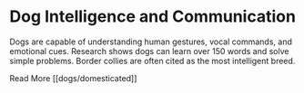 # Dog Intelligence and Communication

Dogs are capable of understanding human gestures, vocal commands, and emotional cues.
Research shows dogs can learn over 150 words and solve simple problems.
Border collies are often cited as the most intelligent breed.

Read More [[dogs/domesticated]]
